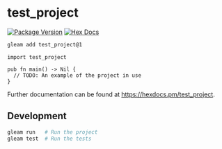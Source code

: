 # test_project

[![Package Version](https://img.shields.io/hexpm/v/test_project)](https://hex.pm/packages/test_project)
[![Hex Docs](https://img.shields.io/badge/hex-docs-ffaff3)](https://hexdocs.pm/test_project/)

```sh
gleam add test_project@1
```
```gleam
import test_project

pub fn main() -> Nil {
  // TODO: An example of the project in use
}
```

Further documentation can be found at <https://hexdocs.pm/test_project>.

## Development

```sh
gleam run   # Run the project
gleam test  # Run the tests
```
